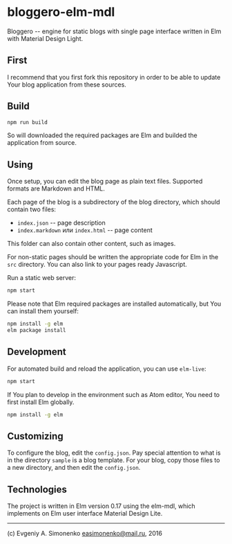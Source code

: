 # bloggero-elm-mdl
Bloggero -- engine for static blogs with single page interface written in Elm
with Material Design Light.

## First

I recommend that you first fork this repository in order to be able to update
Your blog application from these sources.

## Build

``` sh
npm run build
```

So will downloaded the required packages are Elm and builded the application
from source.

## Using

Once setup, you can edit the blog page as plain text files. Supported formats
are Markdown and HTML.

Each page of the blog is a subdirectory of the blog directory, which should
contain two files:

* `index.json` -- page description
* `index.markdown` или `index.html` -- page content

This folder can also contain other content, such as images.

For non-static pages should be written the appropriate code for Elm in the
`src` directory. You can also link to your pages ready Javascript.

Run a static web server:

``` sh
npm start
```

Please note that Elm required packages are installed automatically, but You
can install them yourself:

``` sh
npm install -g elm
elm package install
```

## Development

For automated build and reload the application, you can use `elm-live`:

``` sh
npm start
```

If You plan to develop in the environment such as Atom editor, You need to first
install Elm globally.

``` sh
npm install -g elm
```

## Customizing

To configure the blog, edit the `config.json`. Pay special attention to what is
in the directory `sample` is a blog template. For your blog, copy those files
to a new directory, and then edit the `config.json`.

## Technologies

The project is written in Elm version 0.17 using the elm-mdl, which implements
on Elm user interface Material Design Lite.

---

(c) Evgeniy A. Simonenko <easimonenko@mail.ru>, 2016
